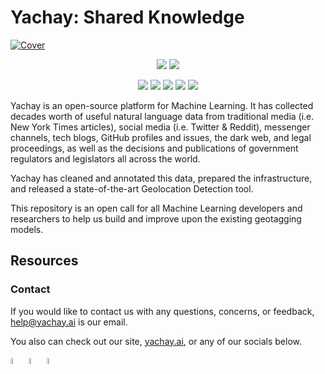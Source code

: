 # Yachay: Shared Knowledge

[![Cover](https://user-images.githubusercontent.com/29067628/197814413-90cc6585-4580-48a8-88e4-ee2413198a09.png)](https://www.yachay.ai/) 

<p align="center">
<a href="https://twitter.com/YachayAi"><img src="https://img.shields.io/badge/Follow%20us-%40YachayAi-blue?style=plastic&logo=twitter"></img></a>
<a href="https://www.reddit.com/user/yachay_ai"><img src="https://img.shields.io/badge/Follow%20us-u%2Fyachay__ai-orange?style=plastic&logo=reddit"></img></a>
</p> 

<p align="center">
<a href="https://github.com/Yachay-AI/byt5-geotagging/stargazers"><img src="https://badgen.net/github/stars/Yachay-AI/byt5-geotagging"></img></a>
<a href="https://github.com/Yachay-AI/byt5-geotagging/forks"><img src="https://badgen.net/github/forks/Yachay-AI/byt5-geotagging"></img></a>
<a href="https://github.com/Yachay-AI/byt5-geotagging/contributors"><img src="https://badgen.net/github/contributors/Yachay-AI/byt5-geotagging"></img></a>
<a href="https://github.com/Yachay-AI/byt5-geotagging/issues"><img src="https://badgen.net/github/issues/Yachay-AI/byt5-geotagging"></img></a>
<a href="https://github.com/Yachay-AI/byt5-geotagging/blob/master/LICENSE.md"><img src="https://badgen.net/github/license/Yachay-AI/byt5-geotagging"></img></a>
</p> 

Yachay is an open-source platform for Machine Learning. It has collected decades worth of useful natural language data from traditional media (i.e. New York Times articles), social media (i.e. Twitter & Reddit), messenger channels, tech blogs, GitHub profiles and issues, the dark web, and legal proceedings, as well as the decisions and publications of government regulators and legislators all across the world.

Yachay has cleaned and annotated this data, prepared the infrastructure, and released a state-of-the-art Geolocation Detection tool. 

This repository is an open call for all Machine Learning developers and researchers to help us build and improve upon the existing geotagging models. 



## Resources
### Contact 

If you would like to contact us with any questions, concerns, or feedback, help@yachay.ai is our email.

You also can check out our site, [yachay.ai](https://www.yachay.ai/), or any of our socials below.

<a href="https://discord.gg/msWFtcfmwe"><img src="https://cdn-icons-png.flaticon.com/512/3670/3670157.png" width=5% height=5%></img></a>     <a href="https://twitter.com/YachayAi"><img src="https://cdn-icons-png.flaticon.com/128/3670/3670151.png" width=5% height=5%></img></a>     <a href="https://www.reddit.com/user/yachay_ai"><img src="https://cdn-icons-png.flaticon.com/512/3670/3670226.png" width=5% height=5%></img></a>


